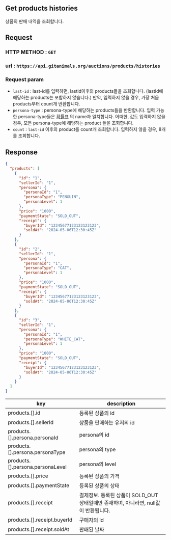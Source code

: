 ## Get products histories

상품의 판매 내역을 조회합니다.

## Request

### HTTP METHOD : `GET`

### url : `https://api.gitanimals.org/auctions/products/histories`

### Request param

- `last-id` : last-id를 입력하면, lastId이후의 products들을 조회합니다. (lastId에 해당하는 products는 포함하지 않습니다.) 만약,
  입력하지 않을 경우, 가장 처음 products부터 count개 반환합니다.
- `persona-type` : persona-type에 해당하는 products들을 반환합니다. 입력 가능한
  persona-type들은 [확률표](https://github.com/devxb/gitanimals#%EB%93%B1%EC%9E%A5-%EA%B0%80%EB%8A%A5%ED%95%9C-%ED%8E%AB%EB%93%A4)
  의 name과 일치합니다. 어떠한, 값도 입력하지 않을경우, 모든 persona-type에 해당하는 product 들을 조회합니다.
- `count` : `last-id` 이후의 product를 count개 조회합니다. 입력하지 않을 경우, 8개를 조회합니다.

## Response

```json
{
  "products": [
    {
      "id": "1",
      "sellerId": "1",
      "persona": {
        "personaId": "1",
        "personaType": "PENGUIN",
        "personaLevel": 1
      },
      "price": "1000",
      "paymentState": "SOLD_OUT",
      "receipt": {
        "buyerId": "12345677123123123123",
        "soldAt": "2024-05-06T12:30:45Z"
      }
    },
    {
      "id": "2",
      "sellerId": "1",
      "persona": {
        "personaId": "1",
        "personaType": "CAT",
        "personaLevel": 1
      },
      "price": "1000",
      "paymentState": "SOLD_OUT",
      "receipt": {
        "buyerId": "12345677123123123123",
        "soldAt": "2024-05-06T12:30:45Z"
      }
    },
    {
      "id": "3",
      "sellerId": "1",
      "persona": {
        "personaId": "1",
        "personaType": "WHITE_CAT",
        "personaLevel": 1
      },
      "price": "1000",
      "paymentState": "SOLD_OUT",
      "receipt": {
        "buyerId": "12345677123123123123",
        "soldAt": "2024-05-06T12:30:45Z"
      }
    }
  ]
}
```

| key                              | description                                            |
|----------------------------------|--------------------------------------------------------|
| products.[].id                   | 등록된 상품의 id                                             |
| products.[].sellerId             | 상품을 판매하는 유저의 id                                        |
| products.[].persona.personaId    | persona의 id                                            |
| products.[].persona.personaType  | persona의 type                                          |
| products.[].persona.personaLevel | persona의 level                                         |
| products.[].price                | 등록된 상품의 가격                                             |
| products.[].paymentState         | 등록된 상품의 상태                                             |
| products.[].receipt              | 결제정보. 등록된 상품이 SOLD_OUT 상태일때만 존재하며, 아니라면, null값이 반환됩니다. |
| products.[].receipt.buyerId      | 구매자의 id                                    |
| products.[].receipt.soldAt       | 판매된 날짜                                                 |

